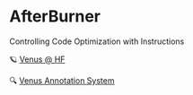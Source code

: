 # AfterBurner
Controlling Code Optimization with Instructions

🪐 [Venus @ HF](https://huggingface.co/datasets/Elfsong/venus)

🔍 [Venus Annotation System](https://huggingface.co/spaces/Elfsong/Venus_Annotation_System)
